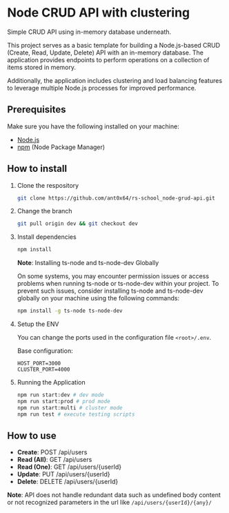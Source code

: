 # Node CRUD API with clustering

Simple CRUD API using in-memory database underneath.

This project serves as a basic template for building a Node.js-based CRUD (Create, Read, Update, Delete) API with an in-memory database. The application provides endpoints to perform operations on a collection of items stored in memory.

Additionally, the application includes clustering and load balancing features to leverage multiple Node.js processes for improved performance.


## Prerequisites

Make sure you have the following installed on your machine:

- [Node.js](https://nodejs.org/)
- [npm](https://www.npmjs.com/) (Node Package Manager)



## How to install

1. Clone the respository
   ```bash
   git clone https://github.com/ant0x64/rs-school_node-grud-api.git
2. Change the branch
    ```bash
    git pull origin dev && git checkout dev
    ```
3. Install dependencies
    ```bash
    npm install
    ```
    **Note**: Installing ts-node and ts-node-dev Globally

    On some systems, you may encounter permission issues or access problems when running ts-node or ts-node-dev within your project. To prevent such issues, consider installing ts-node and ts-node-dev globally on your machine using the following commands:
    ```bash
    npm install -g ts-node ts-node-dev
    ```

4. Setup the ENV
   
    You can change the ports used in the configuration file `<root>/.env`.

    Base configuration:
    ```env
    HOST_PORT=3000
    CLUSTER_PORT=4000
    ```

5. Running the Application
   ```bash
   npm run start:dev # dev mode
   npm run start:prod # prod mode
   npm run start:multi # cluster mode
   npm run test # execute testing scripts
   ```

## How to use

- **Create**: POST /api/users
- **Read (All)**: GET /api/users
- **Read (One)**: GET /api/users/{userId}
- **Update**: PUT /api/users/{userId}
- **Delete**: DELETE /api/users/{userId}

**Note**:  API does not handle redundant data such as undefined body content or not recognized parameters in the url like `/api/users/{userId}/{any}/`